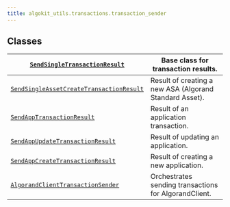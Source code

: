 ```yaml
---
title: algokit_utils.transactions.transaction_sender
---
```

## Classes

| [`SendSingleTransactionResult`](#algokit_utils.transactions.transaction_sender.SendSingleTransactionResult)                                  | Base class for transaction results.                     |
|----------------------------------------------------------------------------------------------------------------------------------------------------------------------------|---------------------------------------------------------|
| [`SendSingleAssetCreateTransactionResult`](#algokit_utils.transactions.transaction_sender.SendSingleAssetCreateTransactionResult) | Result of creating a new ASA (Algorand Standard Asset). |
| [`SendAppTransactionResult`](#algokit_utils.transactions.transaction_sender.SendAppTransactionResult)                                           | Result of an application transaction.                   |
| [`SendAppUpdateTransactionResult`](#algokit_utils.transactions.transaction_sender.SendAppUpdateTransactionResult)                         | Result of updating an application.                      |
| [`SendAppCreateTransactionResult`](#algokit_utils.transactions.transaction_sender.SendAppCreateTransactionResult)                         | Result of creating a new application.                   |
| [`AlgorandClientTransactionSender`](#algokit_utils.transactions.transaction_sender.AlgorandClientTransactionSender)                      | Orchestrates sending transactions for AlgorandClient.   |